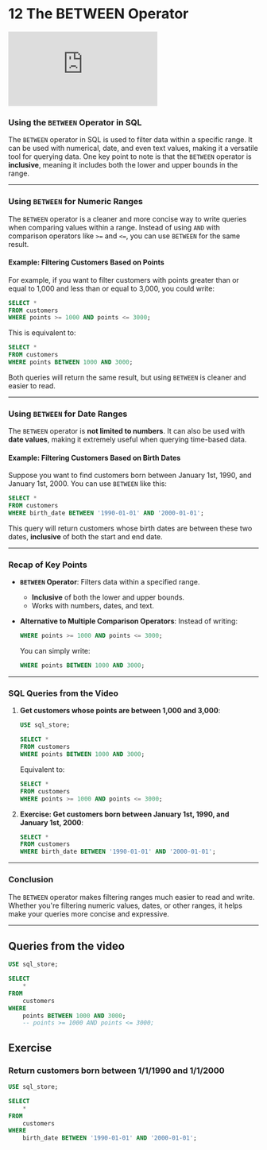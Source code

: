 # 12 The BETWEEN Operator

<div class="video-wrapper">
  <iframe src="https://www.youtube.com/embed/_K-IB9UVkAs?si=tlunP0jj6skk-O8O"
          title="YouTube video player" 
          frameborder="0" 
          allow="accelerometer; autoplay; clipboard-write; encrypted-media; gyroscope; picture-in-picture; web-share" 
          allowfullscreen>
  </iframe>
</div>

### **Using the `BETWEEN` Operator in SQL**

The `BETWEEN` operator in SQL is used to filter data within a specific range. It can be used with numerical, date, and even text values, making it a versatile tool for querying data. One key point to note is that the `BETWEEN` operator is **inclusive**, meaning it includes both the lower and upper bounds in the range.

---

### **Using `BETWEEN` for Numeric Ranges**

The `BETWEEN` operator is a cleaner and more concise way to write queries when comparing values within a range. Instead of using `AND` with comparison operators like `>=` and `<=`, you can use `BETWEEN` for the same result.

#### **Example: Filtering Customers Based on Points**

For example, if you want to filter customers with points greater than or equal to 1,000 and less than or equal to 3,000, you could write:

```sql
SELECT * 
FROM customers
WHERE points >= 1000 AND points <= 3000;
```

This is equivalent to:

```sql
SELECT * 
FROM customers
WHERE points BETWEEN 1000 AND 3000;
```

Both queries will return the same result, but using `BETWEEN` is cleaner and easier to read.

---

### **Using `BETWEEN` for Date Ranges**

The `BETWEEN` operator is **not limited to numbers**. It can also be used with **date values**, making it extremely useful when querying time-based data.

#### **Example: Filtering Customers Based on Birth Dates**

Suppose you want to find customers born between January 1st, 1990, and January 1st, 2000. You can use `BETWEEN` like this:

```sql
SELECT * 
FROM customers
WHERE birth_date BETWEEN '1990-01-01' AND '2000-01-01';
```

This query will return customers whose birth dates are between these two dates, **inclusive** of both the start and end date.

---

### **Recap of Key Points**

* **`BETWEEN` Operator**: Filters data within a specified range.

  * **Inclusive** of both the lower and upper bounds.
  * Works with numbers, dates, and text.
* **Alternative to Multiple Comparison Operators**:
  Instead of writing:

  ```sql
  WHERE points >= 1000 AND points <= 3000;
  ```

  You can simply write:

  ```sql
  WHERE points BETWEEN 1000 AND 3000;
  ```

---

### **SQL Queries from the Video**

1. **Get customers whose points are between 1,000 and 3,000**:

   ```sql
   USE sql_store;

   SELECT * 
   FROM customers
   WHERE points BETWEEN 1000 AND 3000;
   ```

   Equivalent to:

   ```sql
   SELECT * 
   FROM customers
   WHERE points >= 1000 AND points <= 3000;
   ```

2. **Exercise: Get customers born between January 1st, 1990, and January 1st, 2000**:

   ```sql
   SELECT * 
   FROM customers
   WHERE birth_date BETWEEN '1990-01-01' AND '2000-01-01';
   ```

---

### **Conclusion**

The `BETWEEN` operator makes filtering ranges much easier to read and write. Whether you're filtering numeric values, dates, or other ranges, it helps make your queries more concise and expressive.

---

## Queries from the video

```sql
USE sql_store;

SELECT 
    *
FROM
    customers
WHERE
    points BETWEEN 1000 AND 3000;
	-- points >= 1000 AND points <= 3000;
```
## Exercise

### Return customers born between 1/1/1990 and 1/1/2000

```sql
USE sql_store;

SELECT 
    *
FROM
    customers
WHERE
    birth_date BETWEEN '1990-01-01' AND '2000-01-01';
```